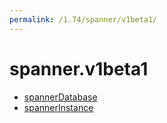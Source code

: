 ```yaml
---
permalink: /1.74/spanner/v1beta1/
---
```


# spanner.v1beta1



* [spannerDatabase](spannerDatabase.md)
* [spannerInstance](spannerInstance.md)